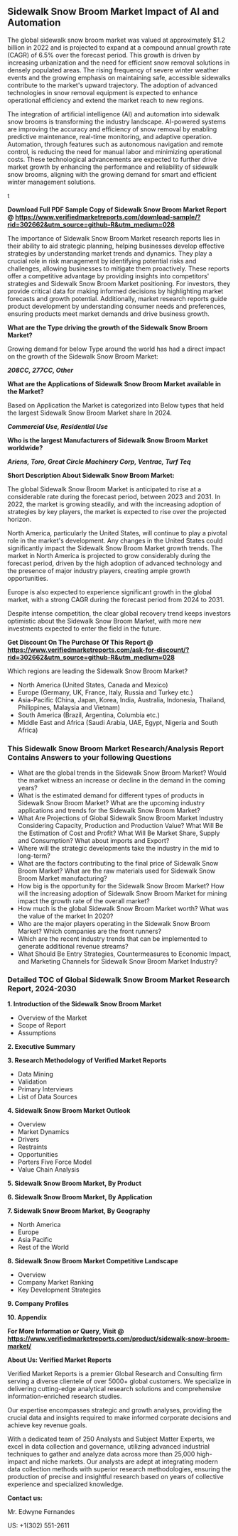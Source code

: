 <h2>Sidewalk Snow Broom Market Impact of AI and Automation</h2><p>The global sidewalk snow broom market was valued at approximately $1.2 billion in 2022 and is projected to expand at a compound annual growth rate (CAGR) of 6.5% over the forecast period. This growth is driven by increasing urbanization and the need for efficient snow removal solutions in densely populated areas. The rising frequency of severe winter weather events and the growing emphasis on maintaining safe, accessible sidewalks contribute to the market's upward trajectory. The adoption of advanced technologies in snow removal equipment is expected to enhance operational efficiency and extend the market reach to new regions.</p><p>The integration of artificial intelligence (AI) and automation into sidewalk snow brooms is transforming the industry landscape. AI-powered systems are improving the accuracy and efficiency of snow removal by enabling predictive maintenance, real-time monitoring, and adaptive operation. Automation, through features such as autonomous navigation and remote control, is reducing the need for manual labor and minimizing operational costs. These technological advancements are expected to further drive market growth by enhancing the performance and reliability of sidewalk snow brooms, aligning with the growing demand for smart and efficient winter management solutions.</p>t</p><p id="" class=""><strong>Download Full PDF Sample Copy of Sidewalk Snow Broom Market Report @ <a href="https://www.verifiedmarketreports.com/download-sample/?rid=302662&utm_source=github-R&utm_medium=028" target="_blank">https://www.verifiedmarketreports.com/download-sample/?rid=302662&utm_source=github-R&utm_medium=028</a></strong></p><p>The importance of&nbsp;Sidewalk Snow Broom Market research reports lies in their ability to aid strategic planning, helping businesses develop effective strategies by understanding market trends and dynamics. They play a crucial role in risk management by identifying potential risks and challenges, allowing businesses to mitigate them proactively. These reports offer a competitive advantage by providing insights into competitors' strategies and Sidewalk Snow Broom Market positioning. For investors, they provide critical data for making informed decisions by highlighting market forecasts and growth potential. Additionally, market research reports guide product development by understanding consumer needs and preferences, ensuring products meet market demands and drive business growth.</p><p><strong>What are the&nbsp;Type driving the growth of the Sidewalk Snow Broom Market?</strong></p><p id="" class="">Growing demand for below Type around the world has had a direct impact on the growth of the Sidewalk Snow Broom Market:</p><em><strong>208CC, 277CC, Other</strong></em></p><strong>What are the&nbsp;Applications&nbsp;of Sidewalk Snow Broom Market available in the Market?</strong></p><p id="" class="">Based on Application the Market is categorized into Below types that held the largest Sidewalk Snow Broom Market share In 2024.</p><em><strong>Commercial Use, Residential Use</strong></em></p><strong>Who is the largest Manufacturers of Sidewalk Snow Broom Market worldwide?</strong></p><p><em><strong>Ariens, Toro, Great Circle Machinery Corp, Ventrac, Turf Teq</strong></em></p><p id="" class=""><strong>Short Description About Sidewalk Snow Broom Market:</strong></p><p>The global Sidewalk Snow Broom Market is anticipated to rise at a considerable rate during the forecast period, between 2023 and 2031. In 2022, the market is growing steadily, and with the increasing adoption of strategies by key players, the market is expected to rise over the projected horizon.</p><p>North America, particularly the United States, will continue to play a pivotal role in the market's development. Any changes in the United States could significantly impact the Sidewalk Snow Broom Market growth trends. The market in North America is projected to grow considerably during the forecast period, driven by the high adoption of advanced technology and the presence of major industry players, creating ample growth opportunities.</p><p>Europe is also expected to experience significant growth in the global market, with a strong CAGR during the forecast period from 2024 to 2031.</p><p>Despite intense competition, the clear global recovery trend keeps investors optimistic about the Sidewalk Snow Broom Market, with more new investments expected to enter the field in the future.</p><p id="" class=""><strong>Get Discount On The Purchase Of This Report @ <a href="https://www.verifiedmarketreports.com/ask-for-discount/?rid=302662&utm_source=github-R&utm_medium=028" target="_blank">https://www.verifiedmarketreports.com/ask-for-discount/?rid=302662&utm_source=github-R&utm_medium=028</a></strong></p>Which regions are leading the Sidewalk Snow Broom Market?</p><ul><li>North America (United States, Canada and Mexico)</li><li>Europe (Germany, UK, France, Italy, Russia and Turkey etc.)</li><li>Asia-Pacific (China, Japan, Korea, India, Australia, Indonesia, Thailand, Philippines, Malaysia and Vietnam)</li><li>South America (Brazil, Argentina, Columbia etc.)</li><li>Middle East and Africa (Saudi Arabia, UAE, Egypt, Nigeria and South Africa)</li></ul><h3 id="" class="">This Sidewalk Snow Broom Market Research/Analysis Report Contains Answers to your following Questions</h3><ul><li>What are the global trends in the Sidewalk Snow Broom Market? Would the market witness an increase or decline in the demand in the coming years?</li><li>What is the estimated demand for different types of products in Sidewalk Snow Broom Market? What are the upcoming industry applications and trends for the Sidewalk Snow Broom Market?</li><li>What Are Projections of Global Sidewalk Snow Broom Market Industry Considering Capacity, Production and Production Value? What Will Be the Estimation of Cost and Profit? What Will Be Market Share, Supply and Consumption? What about imports and Export?</li><li>Where will the strategic developments take the industry in the mid to long-term?</li><li>What are the factors contributing to the final price of Sidewalk Snow Broom Market? What are the raw materials used for Sidewalk Snow Broom Market manufacturing?</li><li>How big is the opportunity for the Sidewalk Snow Broom Market? How will the increasing adoption of Sidewalk Snow Broom Market for mining impact the growth rate of the overall market?</li><li>How much is the global Sidewalk Snow Broom Market worth? What was the value of the market In 2020?</li><li>Who are the major players operating in the Sidewalk Snow Broom Market? Which companies are the front runners?</li><li>Which are the recent industry trends that can be implemented to generate additional revenue streams?</li><li>What Should Be Entry Strategies, Countermeasures to Economic Impact, and Marketing Channels for Sidewalk Snow Broom Market Industry?</li></ul><h3 id="" class="">Detailed TOC of Global Sidewalk Snow Broom Market Research Report, 2024-2030</h3><p id="" class=""><strong>1. Introduction of the Sidewalk Snow Broom Market</strong></p><ul><li>Overview of the Market</li><li>Scope of Report</li><li>Assumptions</li></ul><p id="" class=""><strong>2. Executive Summary</strong></p><p id="" class=""><strong>3. Research Methodology of Verified Market Reports</strong></p><ul><li>Data Mining</li><li>Validation</li><li>Primary Interviews</li><li>List of Data Sources</li></ul><p id="" class=""><strong>4. Sidewalk Snow Broom Market Outlook</strong></p><ul><li>Overview</li><li>Market Dynamics</li><li>Drivers</li><li>Restraints</li><li>Opportunities</li><li>Porters Five Force Model</li><li>Value Chain Analysis</li></ul><p id="" class=""><strong>5. Sidewalk Snow Broom Market, By Product</strong></p><p id="" class=""><strong>6. Sidewalk Snow Broom Market, By Application</strong></p><p id="" class=""><strong>7. Sidewalk Snow Broom Market, By Geography</strong></p><ul><li>North America</li><li>Europe</li><li>Asia Pacific</li><li>Rest of the World</li></ul><p id="" class=""><strong>8. Sidewalk Snow Broom Market Competitive Landscape</strong></p><ul><li>Overview</li><li>Company Market Ranking</li><li>Key Development Strategies</li></ul><p id="" class=""><strong>9. Company Profiles</strong></p><p id="" class=""><strong>10. Appendix</strong></p><p id="" class=""><strong>For More Information or Query, Visit @ <a href="https://www.verifiedmarketreports.com/product/sidewalk-snow-broom-market/" target="_blank">https://www.verifiedmarketreports.com/product/sidewalk-snow-broom-market/</a></strong></p><p id="" class=""><strong>About Us: Verified Market Reports</strong></p><p id="" class="">Verified Market Reports is a premier Global Research and Consulting firm serving a diverse clientele of over 5000+ global customers. We specialize in delivering cutting-edge analytical research solutions and comprehensive information-enriched research studies.</p><p id="" class="">Our expertise encompasses strategic and growth analyses, providing the crucial data and insights required to make informed corporate decisions and achieve key revenue goals.</p><p id="" class="">With a dedicated team of 250 Analysts and Subject Matter Experts, we excel in data collection and governance, utilizing advanced industrial techniques to gather and analyze data across more than 25,000 high-impact and niche markets. Our analysts are adept at integrating modern data collection methods with superior research methodologies, ensuring the production of precise and insightful research based on years of collective experience and specialized knowledge.</p><p id="" class=""><strong>Contact us:</strong></p><p id="" class="">Mr. Edwyne Fernandes</p><p id="" class="">US: +1(302) 551-2611</p>
